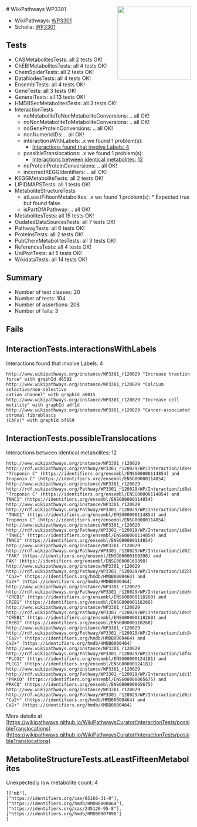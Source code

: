<img style="float: right; width: 200px" src="https://upload.wikimedia.org/wikipedia/commons/thumb/8/83/Wplogo_with_text_500.png/640px-Wplogo_with_text_500.png" />
# WikiPathways WP3301

* WikiPathways: [WP3301](https://new.wikipathways.org/pathways/WP3301)
* Scholia: [WP3301](https://scholia.toolforge.org/wikipathways/WP3301)
## Tests
* CASMetabolitesTests: all 2 tests OK!
* ChEBIMetabolitesTests: all 4 tests OK!
* ChemSpiderTests: all 2 tests OK!
* DataNodesTests: all 4 tests OK!
* EnsemblTests: all 4 tests OK!
* GeneTests: all 3 tests OK!
* GeneralTests: all 13 tests OK!
* HMDBSecMetabolitesTests: all 3 tests OK!
* InteractionTests
    * noMetaboliteToNonMetaboliteConversions: .. all OK!
    * noNonMetaboliteToMetaboliteConversions: .. all OK!
    * noGeneProteinConversions: .. all OK!
    * nonNumericIDs: .. all OK!
    * interactionsWithLabels: .x we found 1 problem(s):
        * [Interactions found that involve Labels: 4](#630d267b)
    * possibleTranslocations: .x we found 1 problem(s):
        * [Interactions between identical metabolites: 12](#dc76dfee)
    * noProteinProteinConversions: .. all OK!
    * incorrectKEGGIdentifiers: .. all OK!
* KEGGMetaboliteTests: all 2 tests OK!
* LIPIDMAPSTests: all 1 tests OK!
* MetaboliteStructureTests
    * atLeastFifteenMetabolites: .x we found 1 problem(s):
            * Expected true but found false
    * isPartOfAPathway: .. all OK!
* MetabolitesTests: all 15 tests OK!
* OudatedDataSourcesTests: all 7 tests OK!
* PathwayTests: all 6 tests OK!
* ProteinsTests: all 2 tests OK!
* PubChemMetabolitesTests: all 3 tests OK!
* ReferencesTests: all 4 tests OK!
* UniProtTests: all 5 tests OK!
* WikidataTests: all 14 tests OK!


## Summary

* Number of test classes: 20
* Number of tests: 104
* Number of assertions: 208
* Number of fails: 3

## Fails

<a name="630d267b" />

## InteractionTests.interactionsWithLabels

Interactions found that involve Labels: 4
```
http://www.wikipathways.org/instance/WP3301_r120029 "Increase traction 
force" with graphId d6592
http://www.wikipathways.org/instance/WP3301_r120029 "Calcium selective/non-selective
cation channel" with graphId a0015
http://www.wikipathways.org/instance/WP3301_r120029 "Increase cell 
motility" with graphId adf1d
http://www.wikipathways.org/instance/WP3301_r120029 "Cancer-associated stromal fibroblasts
(CAFs)" with graphId bf659
```

<a name="dc76dfee" />

## InteractionTests.possibleTranslocations

Interactions between identical metabolites: 12
```
http://www.wikipathways.org/instance/WP3301_r120029 http://rdf.wikipathways.org/Pathway/WP3301_r120029/WP/Interaction/id8e8c77ca "Troponin C" (https://identifiers.org/ensembl/ENSG00000114854) and 
Troponin C" (https://identifiers.org/ensembl/ENSG00000114854)
http://www.wikipathways.org/instance/WP3301_r120029 http://rdf.wikipathways.org/Pathway/WP3301_r120029/WP/Interaction/id8e8c77ca "Troponin C" (https://identifiers.org/ensembl/ENSG00000114854) and 
TNNC1" (https://identifiers.org/ensembl/ENSG00000114854)
http://www.wikipathways.org/instance/WP3301_r120029 http://rdf.wikipathways.org/Pathway/WP3301_r120029/WP/Interaction/id8e8c77ca "TNNC1" (https://identifiers.org/ensembl/ENSG00000114854) and 
Troponin C" (https://identifiers.org/ensembl/ENSG00000114854)
http://www.wikipathways.org/instance/WP3301_r120029 http://rdf.wikipathways.org/Pathway/WP3301_r120029/WP/Interaction/id8e8c77ca "TNNC1" (https://identifiers.org/ensembl/ENSG00000114854) and 
TNNC1" (https://identifiers.org/ensembl/ENSG00000114854)
http://www.wikipathways.org/instance/WP3301_r120029 http://rdf.wikipathways.org/Pathway/WP3301_r120029/WP/Interaction/id621b501 "FAK" (https://identifiers.org/ensembl/ENSG00000169398) and 
FAK" (https://identifiers.org/ensembl/ENSG00000169398)
http://www.wikipathways.org/instance/WP3301_r120029 http://rdf.wikipathways.org/Pathway/WP3301_r120029/WP/Interaction/id2bbeb774 "Ca2+" (https://identifiers.org/hmdb/HMDB0000464) and 
Ca2+" (https://identifiers.org/hmdb/HMDB0000464)
http://www.wikipathways.org/instance/WP3301_r120029 http://rdf.wikipathways.org/Pathway/WP3301_r120029/WP/Interaction/ide6c55a62 "CREB1" (https://identifiers.org/ensembl/ENSG00000118260) and 
CREB1" (https://identifiers.org/ensembl/ENSG00000118260)
http://www.wikipathways.org/instance/WP3301_r120029 http://rdf.wikipathways.org/Pathway/WP3301_r120029/WP/Interaction/ided51a0f5 "CREB1" (https://identifiers.org/ensembl/ENSG00000118260) and 
CREB1" (https://identifiers.org/ensembl/ENSG00000118260)
http://www.wikipathways.org/instance/WP3301_r120029 http://rdf.wikipathways.org/Pathway/WP3301_r120029/WP/Interaction/idc84e958d "Ca2+" (https://identifiers.org/hmdb/HMDB0000464) and 
Ca2+" (https://identifiers.org/hmdb/HMDB0000464)
http://www.wikipathways.org/instance/WP3301_r120029 http://rdf.wikipathways.org/Pathway/WP3301_r120029/WP/Interaction/idf4e3c95 "PLCG1" (https://identifiers.org/ensembl/ENSG00000124181) and 
PLCG1" (https://identifiers.org/ensembl/ENSG00000124181)
http://www.wikipathways.org/instance/WP3301_r120029 http://rdf.wikipathways.org/Pathway/WP3301_r120029/WP/Interaction/idc1572cc8 "PRKCQ" (https://identifiers.org/ensembl/ENSG00000065675) and 
PRKCQ" (https://identifiers.org/ensembl/ENSG00000065675)
http://www.wikipathways.org/instance/WP3301_r120029 http://rdf.wikipathways.org/Pathway/WP3301_r120029/WP/Interaction/id6c8bfc4e "Ca2+" (https://identifiers.org/hmdb/HMDB0000464) and 
Ca2+" (https://identifiers.org/hmdb/HMDB0000464)
```

More details at [https://wikipathways.github.io/WikiPathwaysCurator/InteractionTests/possibleTranslocations](https://wikipathways.github.io/WikiPathwaysCurator/InteractionTests/possibleTranslocations)

<a name="6d42915b" />

## MetaboliteStructureTests.atLeastFifteenMetabolites

Unexpectedly low metabolite count: 4

```
[["mb"],
["https://identifiers.org/cas/85166-31-0"],
["https://identifiers.org/hmdb/HMDB0000464"],
["https://identifiers.org/cas/245126-95-8"],
["https://identifiers.org/hmdb/HMDB0007098"]
]
```

